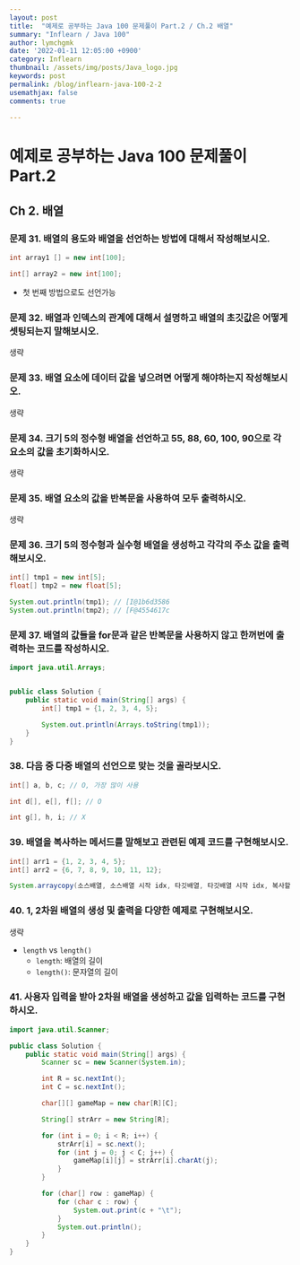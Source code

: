 ```yaml
---
layout: post
title:  "예제로 공부하는 Java 100 문제풀이 Part.2 / Ch.2 배열"
summary: "Inflearn / Java 100"
author: lymchgmk
date: '2022-01-11 12:05:00 +0900'
category: Inflearn
thumbnail: /assets/img/posts/Java_logo.jpg
keywords: post
permalink: /blog/inflearn-java-100-2-2
usemathjax: false
comments: true

---
```


# 예제로 공부하는 Java 100 문제풀이 Part.2

## Ch 2. 배열



### 문제 31. 배열의 용도와 배열을 선언하는 방법에 대해서 작성해보시오.

```Java
int array1 [] = new int[100];

int[] array2 = new int[100];
```

- 첫 번째 방법으로도 선언가능



### 문제 32. 배열과 인덱스의 관계에 대해서 설명하고 배열의 초깃값은 어떻게 셋팅되는지 말해보시오.

생략



### 문제 33. 배열 요소에 데이터 값을 넣으려면 어떻게 해야하는지 작성해보시오.

생략



### 문제 34. 크기 5의 정수형 배열을 선언하고 55, 88, 60, 100, 90으로 각 요소의 값을 초기화하시오.

생략



### 문제 35. 배열 요소의 값을 반복문을 사용하여 모두 출력하시오.

생략



### 문제 36. 크기 5의 정수형과 실수형 배열을 생성하고 각각의 주소 값을 출력해보시오.

```Java
int[] tmp1 = new int[5];
float[] tmp2 = new float[5];

System.out.println(tmp1); // [I@1b6d3586
System.out.println(tmp2); // [F@4554617c
```



### 문제 37. 배열의 값들을 for문과 같은 반복문을 사용하지 않고 한꺼번에 출력하는 코드를 작성하시오.

```Java
import java.util.Arrays;


public class Solution {
    public static void main(String[] args) {
        int[] tmp1 = {1, 2, 3, 4, 5};

        System.out.println(Arrays.toString(tmp1));
    }
}

```



### 38. 다음 중 다중 배열의 선언으로 맞는 것을 골라보시오.

```Java
int[] a, b, c; // O, 가장 많이 사용

int d[], e[], f[]; // O

int g[], h, i; // X
```





### 39. 배열을 복사하는 메서드를 말해보고 관련된 예제 코드를 구현해보시오.

```Java
int[] arr1 = {1, 2, 3, 4, 5};
int[] arr2 = {6, 7, 8, 9, 10, 11, 12};

System.arraycopy(소스배열, 소스배열 시작 idx, 타깃배열, 타깃배열 시작 idx, 복사할 길이);
```



### 40. 1, 2차원 배열의 생성 및 출력을 다양한 예제로 구현해보시오.

생략

- `length` vs `length()`
  - `length`: 배열의 길이
  - `length()`: 문자열의 길이



### 41. 사용자 입력을 받아 2차원 배열을 생성하고 값을 입력하는 코드를 구현하시오.

```Java
import java.util.Scanner;

public class Solution {
    public static void main(String[] args) {
        Scanner sc = new Scanner(System.in);

        int R = sc.nextInt();
        int C = sc.nextInt();

        char[][] gameMap = new char[R][C];

        String[] strArr = new String[R];

        for (int i = 0; i < R; i++) {
            strArr[i] = sc.next();
            for (int j = 0; j < C; j++) {
                gameMap[i][j] = strArr[i].charAt(j);
            }
        }

        for (char[] row : gameMap) {
            for (char c : row) {
                System.out.print(c + "\t");
            }
            System.out.println();
        }
    }
}


```

